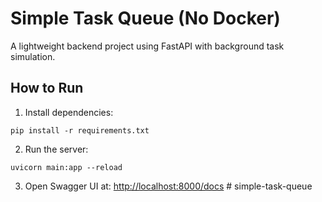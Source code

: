 # Simple Task Queue (No Docker)
A lightweight backend project using FastAPI with background task simulation.

## How to Run
1. Install dependencies:
```
pip install -r requirements.txt
```

2. Run the server:
```
uvicorn main:app --reload
```

3. Open Swagger UI at:
[http://localhost:8000/docs](http://localhost:8000/docs)
#   s i m p l e - t a s k - q u e u e  
 